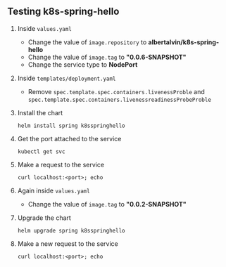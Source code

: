 ## Testing k8s-spring-hello

1. Inside `values.yaml`

   - Change the value of `image.repository` to **albertalvin/k8s-spring-hello**
   - Change the value of `image.tag` to **"0.0.6-SNAPSHOT"**
   - Change the service type to **NodePort**

2. Inside `templates/deployment.yaml`

   - Remove `spec.template.spec.containers.livenessProble` and `spec.template.spec.containers.livenessreadinessProbeProble`

3. Install the chart

   ```
   helm install spring k8sspringhello
   ```

4. Get the port attached to the service

   ```
   kubectl get svc
   ```

5. Make a request to the service

   ```
   curl localhost:<port>; echo
   ```

6. Again inside `values.yaml`

   - Change the value of `image.tag` to **"0.0.2-SNAPSHOT"**

7. Upgrade the chart

   ```
   helm upgrade spring k8sspringhello
   ```

8. Make a new request to the service

   ```
   curl localhost:<port>; echo
   ```
